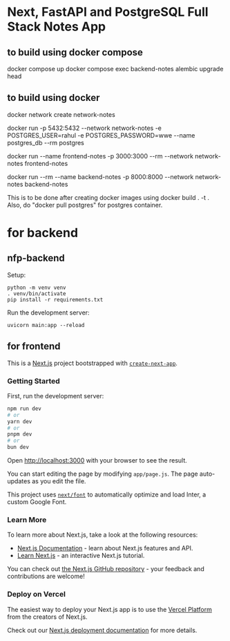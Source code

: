 # Next, FastAPI and PostgreSQL Full Stack Notes App

## to build using docker compose

docker compose up
docker compose exec backend-notes alembic upgrade head

## to build using docker

docker network create network-notes

docker run -p 5432:5432 --network network-notes -e  POSTGRES_USER=rahul -e POSTGRES_PASSWORD=wwe --name postgres_db --rm postgres

docker run --name frontend-notes -p 3000:3000 --rm --network network-notes frontend-notes

docker run --rm --name backend-notes -p 8000:8000 --network network-notes backend-notes


This is to be done after creating docker images using docker build . -t <image-name>. Also, do "docker pull postgres" for postgres container.

# for backend

## nfp-backend

Setup:

    python -m venv venv
    . venv/bin/activate
    pip install -r requirements.txt

Run the development server:

    uvicorn main:app --reload




## for frontend


This is a [Next.js](https://nextjs.org/) project bootstrapped with [`create-next-app`](https://github.com/vercel/next.js/tree/canary/packages/create-next-app).

### Getting Started

First, run the development server:

```bash
npm run dev
# or
yarn dev
# or
pnpm dev
# or
bun dev
```

Open [http://localhost:3000](http://localhost:3000) with your browser to see the result.

You can start editing the page by modifying `app/page.js`. The page auto-updates as you edit the file.

This project uses [`next/font`](https://nextjs.org/docs/basic-features/font-optimization) to automatically optimize and load Inter, a custom Google Font.

### Learn More

To learn more about Next.js, take a look at the following resources:

- [Next.js Documentation](https://nextjs.org/docs) - learn about Next.js features and API.
- [Learn Next.js](https://nextjs.org/learn) - an interactive Next.js tutorial.

You can check out [the Next.js GitHub repository](https://github.com/vercel/next.js/) - your feedback and contributions are welcome!

### Deploy on Vercel

The easiest way to deploy your Next.js app is to use the [Vercel Platform](https://vercel.com/new?utm_medium=default-template&filter=next.js&utm_source=create-next-app&utm_campaign=create-next-app-readme) from the creators of Next.js.

Check out our [Next.js deployment documentation](https://nextjs.org/docs/deployment) for more details.
